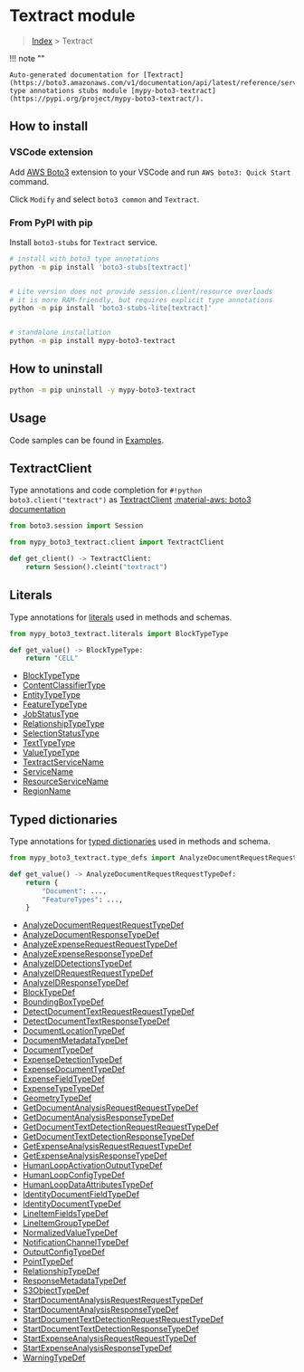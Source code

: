#  Textract module

> [Index](../README.md) > Textract

!!! note ""

    Auto-generated documentation for [Textract](https://boto3.amazonaws.com/v1/documentation/api/latest/reference/services/textract.html#Textract)
    type annotations stubs module [mypy-boto3-textract](https://pypi.org/project/mypy-boto3-textract/).

## How to install

### VSCode extension

Add [AWS Boto3](https://marketplace.visualstudio.com/items?itemName=Boto3typed.boto3-ide)
extension to your VSCode and run `AWS boto3: Quick Start` command.

Click `Modify` and select `boto3 common` and `Textract`.

### From PyPI with pip

Install `boto3-stubs` for `Textract` service.

```bash
# install with boto3 type annotations
python -m pip install 'boto3-stubs[textract]'


# Lite version does not provide session.client/resource overloads
# it is more RAM-friendly, but requires explicit type annotations
python -m pip install 'boto3-stubs-lite[textract]'


# standalone installation
python -m pip install mypy-boto3-textract
```



## How to uninstall

```bash
python -m pip uninstall -y mypy-boto3-textract
```

## Usage

Code samples can be found in [Examples](./usage.md).

## TextractClient

Type annotations and code completion for  `#!python boto3.client("textract")` as [TextractClient](./client.md)
[:material-aws: boto3 documentation](https://boto3.amazonaws.com/v1/documentation/api/latest/reference/services/textract.html#Textract.Client)

```python title="Usage example"
from boto3.session import Session

from mypy_boto3_textract.client import TextractClient

def get_client() -> TextractClient:
    return Session().cleint("textract")
```









## Literals

Type annotations for [literals](./literals.md) used in methods and schemas.

```python title="Usage example"
from mypy_boto3_textract.literals import BlockTypeType

def get_value() -> BlockTypeType:
    return "CELL"
```

- [BlockTypeType](./literals.md#blocktypetype)
- [ContentClassifierType](./literals.md#contentclassifiertype)
- [EntityTypeType](./literals.md#entitytypetype)
- [FeatureTypeType](./literals.md#featuretypetype)
- [JobStatusType](./literals.md#jobstatustype)
- [RelationshipTypeType](./literals.md#relationshiptypetype)
- [SelectionStatusType](./literals.md#selectionstatustype)
- [TextTypeType](./literals.md#texttypetype)
- [ValueTypeType](./literals.md#valuetypetype)
- [TextractServiceName](./literals.md#textractservicename)
- [ServiceName](./literals.md#servicename)
- [ResourceServiceName](./literals.md#resourceservicename)
- [RegionName](./literals.md#regionname)




## Typed dictionaries

Type annotations for [typed dictionaries](./type_defs.md) used in methods and schema.

```python title="Usage example"
from mypy_boto3_textract.type_defs import AnalyzeDocumentRequestRequestTypeDef

def get_value() -> AnalyzeDocumentRequestRequestTypeDef:
    return {
        "Document": ...,
        "FeatureTypes": ...,
    }
```

- [AnalyzeDocumentRequestRequestTypeDef](./type_defs.md#analyzedocumentrequestrequesttypedef)
- [AnalyzeDocumentResponseTypeDef](./type_defs.md#analyzedocumentresponsetypedef)
- [AnalyzeExpenseRequestRequestTypeDef](./type_defs.md#analyzeexpenserequestrequesttypedef)
- [AnalyzeExpenseResponseTypeDef](./type_defs.md#analyzeexpenseresponsetypedef)
- [AnalyzeIDDetectionsTypeDef](./type_defs.md#analyzeiddetectionstypedef)
- [AnalyzeIDRequestRequestTypeDef](./type_defs.md#analyzeidrequestrequesttypedef)
- [AnalyzeIDResponseTypeDef](./type_defs.md#analyzeidresponsetypedef)
- [BlockTypeDef](./type_defs.md#blocktypedef)
- [BoundingBoxTypeDef](./type_defs.md#boundingboxtypedef)
- [DetectDocumentTextRequestRequestTypeDef](./type_defs.md#detectdocumenttextrequestrequesttypedef)
- [DetectDocumentTextResponseTypeDef](./type_defs.md#detectdocumenttextresponsetypedef)
- [DocumentLocationTypeDef](./type_defs.md#documentlocationtypedef)
- [DocumentMetadataTypeDef](./type_defs.md#documentmetadatatypedef)
- [DocumentTypeDef](./type_defs.md#documenttypedef)
- [ExpenseDetectionTypeDef](./type_defs.md#expensedetectiontypedef)
- [ExpenseDocumentTypeDef](./type_defs.md#expensedocumenttypedef)
- [ExpenseFieldTypeDef](./type_defs.md#expensefieldtypedef)
- [ExpenseTypeTypeDef](./type_defs.md#expensetypetypedef)
- [GeometryTypeDef](./type_defs.md#geometrytypedef)
- [GetDocumentAnalysisRequestRequestTypeDef](./type_defs.md#getdocumentanalysisrequestrequesttypedef)
- [GetDocumentAnalysisResponseTypeDef](./type_defs.md#getdocumentanalysisresponsetypedef)
- [GetDocumentTextDetectionRequestRequestTypeDef](./type_defs.md#getdocumenttextdetectionrequestrequesttypedef)
- [GetDocumentTextDetectionResponseTypeDef](./type_defs.md#getdocumenttextdetectionresponsetypedef)
- [GetExpenseAnalysisRequestRequestTypeDef](./type_defs.md#getexpenseanalysisrequestrequesttypedef)
- [GetExpenseAnalysisResponseTypeDef](./type_defs.md#getexpenseanalysisresponsetypedef)
- [HumanLoopActivationOutputTypeDef](./type_defs.md#humanloopactivationoutputtypedef)
- [HumanLoopConfigTypeDef](./type_defs.md#humanloopconfigtypedef)
- [HumanLoopDataAttributesTypeDef](./type_defs.md#humanloopdataattributestypedef)
- [IdentityDocumentFieldTypeDef](./type_defs.md#identitydocumentfieldtypedef)
- [IdentityDocumentTypeDef](./type_defs.md#identitydocumenttypedef)
- [LineItemFieldsTypeDef](./type_defs.md#lineitemfieldstypedef)
- [LineItemGroupTypeDef](./type_defs.md#lineitemgrouptypedef)
- [NormalizedValueTypeDef](./type_defs.md#normalizedvaluetypedef)
- [NotificationChannelTypeDef](./type_defs.md#notificationchanneltypedef)
- [OutputConfigTypeDef](./type_defs.md#outputconfigtypedef)
- [PointTypeDef](./type_defs.md#pointtypedef)
- [RelationshipTypeDef](./type_defs.md#relationshiptypedef)
- [ResponseMetadataTypeDef](./type_defs.md#responsemetadatatypedef)
- [S3ObjectTypeDef](./type_defs.md#s3objecttypedef)
- [StartDocumentAnalysisRequestRequestTypeDef](./type_defs.md#startdocumentanalysisrequestrequesttypedef)
- [StartDocumentAnalysisResponseTypeDef](./type_defs.md#startdocumentanalysisresponsetypedef)
- [StartDocumentTextDetectionRequestRequestTypeDef](./type_defs.md#startdocumenttextdetectionrequestrequesttypedef)
- [StartDocumentTextDetectionResponseTypeDef](./type_defs.md#startdocumenttextdetectionresponsetypedef)
- [StartExpenseAnalysisRequestRequestTypeDef](./type_defs.md#startexpenseanalysisrequestrequesttypedef)
- [StartExpenseAnalysisResponseTypeDef](./type_defs.md#startexpenseanalysisresponsetypedef)
- [WarningTypeDef](./type_defs.md#warningtypedef)

